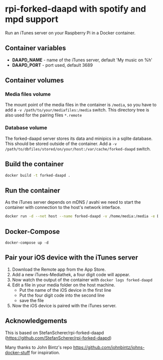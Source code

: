 # rpi-forked-daapd with spotify and mpd support

Run an iTunes server on your Raspberry Pi in a Docker container.

## Container variables

* **DAAPD_NAME** - name of the iTunes server, default 'My music on %h'
* **DAAPD_PORT** - port used, default 3689

## Container volumes

### Media files volume

The mount point of the media files in the container is `/media`, so you have to add a `-v /path/to/your/mediafiles:/media` switch.
This directory tree is also used for the pairing files `*.remote`

### Database volume

The forked-daapd server stores its data and minipics in a sqlite database. This should be stored outside of the container. Add a
`-v /path/to/dbfiles/stored/on/your/host:/var/cache/forked-daapd` switch.

## Build the container

```bash
docker build -t forked-daapd .
```

## Run the container

As the iTunes server depends on mDNS / avahi we need to start the container with connection to the host's network interface.

```bash
docker run -d --net host --name forked-daapd -v /home/media:/media -e DAAPD_NAME=Dockerized -v /home/localdb:/var/cache/forked-daapd forked-daapd
```

## Docker-Compose

```
docker-compose up -d 
```

## Pair your iOS device with the iTunes server

1. Download the Remote app from the App Store.
2. Add a new iTunes-Mediathek, a four digit code will appear.
3. Now watch the output of the container with `docker logs forked-daapd`
4. Edit a file in your media folder on the host machine.
   * Put the name of the iOS device in the first line
   * Put the four digit code into the second line
   * save the file
5. Now the iOS device is paired with the iTunes server.

## Acknowledgements
This is based on StefanScherer/rpi-forked-daapd (https://github.com/StefanScherer/rpi-forked-daapd)

Many thanks to John Bintz's repo https://github.com/johnbintz/johns-docker-stuff for inspiration.

